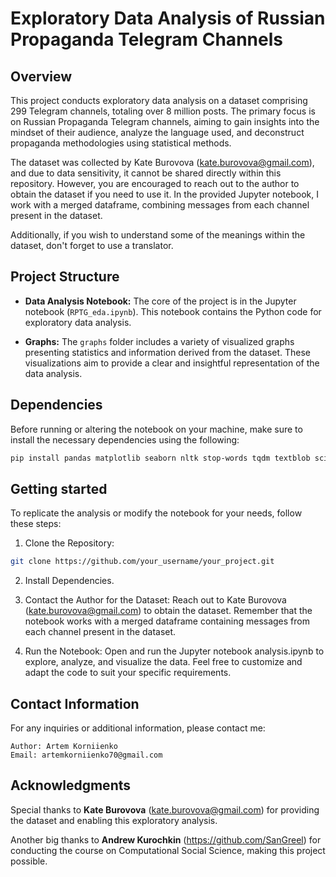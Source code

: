 # Exploratory Data Analysis of Russian Propaganda Telegram Channels

## Overview

This project conducts exploratory data analysis on a dataset comprising 299 Telegram channels, totaling over 8 million posts. The primary focus is on Russian Propaganda Telegram channels, aiming to gain insights into the mindset of their audience, analyze the language used, and deconstruct propaganda methodologies using statistical methods.

The dataset was collected by Kate Burovova (kate.burovova@gmail.com), and due to data sensitivity, it cannot be shared directly within this repository. However, you are encouraged to reach out to the author to obtain the dataset if you need to use it. In the provided Jupyter notebook, I work with a merged dataframe, combining messages from each channel present in the dataset.

Additionally, if you wish to understand some of the meanings within the dataset, don't forget to use a translator.

## Project Structure

- **Data Analysis Notebook:** The core of the project is in the Jupyter notebook (`RPTG_eda.ipynb`). This notebook contains the Python code for exploratory data analysis.

- **Graphs:** The `graphs` folder includes a variety of visualized graphs presenting statistics and information derived from the dataset. These visualizations aim to provide a clear and insightful representation of the data analysis.

## Dependencies

Before running or altering the notebook on your machine, make sure to install the necessary dependencies using the following:

```bash
pip install pandas matplotlib seaborn nltk stop-words tqdm textblob scikit-learn
```

## Getting started
To replicate the analysis or modify the notebook for your needs, follow these steps:
1. Clone the Repository:
  ```bash
  git clone https://github.com/your_username/your_project.git
  ```
2. Install Dependencies.

3. Contact the Author for the Dataset:
Reach out to Kate Burovova (kate.burovova@gmail.com) to obtain the dataset. Remember that the notebook works with a merged dataframe containing messages from each channel present in the dataset.

4. Run the Notebook:
Open and run the Jupyter notebook analysis.ipynb to explore, analyze, and visualize the data. Feel free to customize and adapt the code to suit your specific requirements.

## Contact Information

For any inquiries or additional information, please contact me:

    Author: Artem Korniienko
    Email: artemkorniienko70@gmail.com

## Acknowledgments

Special thanks to **Kate Burovova** (kate.burovova@gmail.com) for providing the dataset and enabling this exploratory analysis. 

Another big thanks to **Andrew Kurochkin** (https://github.com/SanGreel) for conducting the course on Computational Social Science, making this project possible.
